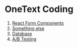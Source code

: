 # OneText Coding

1. [React Form Components ](/src/components/MyForm.tsx)
2. [Something else]()
3. [Database](/src/sql/db.sql)
4. [A/B Testing](/src/vanilla.html)